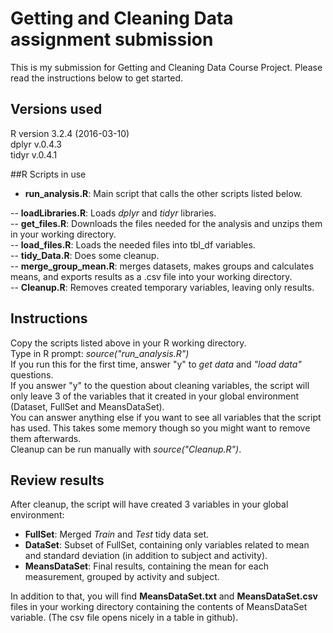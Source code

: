 # Getting and Cleaning Data assignment submission
This is my submission for Getting and Cleaning Data Course Project.
Please read the instructions below to get started.


## Versions used
R version 3.2.4 (2016-03-10)   
dplyr v.0.4.3    
tidyr v.0.4.1  

##R Scripts in use

- **run_analysis.R**: Main script that calls the other scripts listed below.  
  
-- **loadLibraries.R**: Loads *dplyr* and *tidyr* libraries.  
-- **get_files.R**: Downloads the files needed for the analysis and unzips them in your working directory.  
-- **load_files.R**: Loads the needed files into tbl_df variables.  
-- **tidy_Data.R**: Does some cleanup.  
-- **merge_group_mean.R**: merges datasets, makes groups and calculates means, and exports results as a .csv file into your working directory.  
-- **Cleanup.R**: Removes created temporary variables, leaving only results.  


## Instructions
Copy the scripts listed above in your R working directory.  
Type in R prompt: *source("run_analysis.R")*  
If you run this for the first time, answer "y" to *get data* and *"load data"* questions.  
If you answer "y" to the question about cleaning variables, the script will only leave 3 of the variables that it created in your global environment (Dataset, FullSet and MeansDataSet).  
You can answer anything else if you want to see all variables that the script has used. This takes some memory though so you might want to remove them afterwards.  
Cleanup can be run manually with *source("Cleanup.R")*.


## Review results
After cleanup, the script will have created 3 variables in your global environment:

* **FullSet**: Merged *Train* and *Test* tidy data set.  
* **DataSet**: Subset of FullSet, containing only variables related to mean and standard deviation (in addition to subject and activity).  
* **MeansDataSet**: Final results, containing the mean for each measurement, grouped by activity and subject.

In addition to that, you will find **MeansDataSet.txt** and  **MeansDataSet.csv** files in your working directory containing the contents of MeansDataSet variable. (The csv file opens nicely in a table in github).
